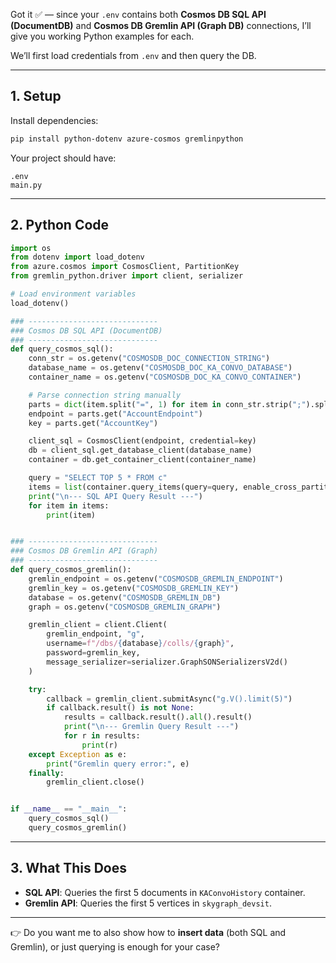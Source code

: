 Got it ✅ — since your `.env` contains both **Cosmos DB SQL API (DocumentDB)** and **Cosmos DB Gremlin API (Graph DB)** connections, I’ll give you working Python examples for each.

We’ll first load credentials from `.env` and then query the DB.

---

## 1. Setup

Install dependencies:

```bash
pip install python-dotenv azure-cosmos gremlinpython
```

Your project should have:

```
.env
main.py
```

---

## 2. Python Code

```python
import os
from dotenv import load_dotenv
from azure.cosmos import CosmosClient, PartitionKey
from gremlin_python.driver import client, serializer

# Load environment variables
load_dotenv()

### -----------------------------
### Cosmos DB SQL API (DocumentDB)
### -----------------------------
def query_cosmos_sql():
    conn_str = os.getenv("COSMOSDB_DOC_CONNECTION_STRING")
    database_name = os.getenv("COSMOSDB_DOC_KA_CONVO_DATABASE")
    container_name = os.getenv("COSMOSDB_DOC_KA_CONVO_CONTAINER")

    # Parse connection string manually
    parts = dict(item.split("=", 1) for item in conn_str.strip(";").split(";") if item)
    endpoint = parts.get("AccountEndpoint")
    key = parts.get("AccountKey")

    client_sql = CosmosClient(endpoint, credential=key)
    db = client_sql.get_database_client(database_name)
    container = db.get_container_client(container_name)

    query = "SELECT TOP 5 * FROM c"
    items = list(container.query_items(query=query, enable_cross_partition_query=True))
    print("\n--- SQL API Query Result ---")
    for item in items:
        print(item)


### -----------------------------
### Cosmos DB Gremlin API (Graph)
### -----------------------------
def query_cosmos_gremlin():
    gremlin_endpoint = os.getenv("COSMOSDB_GREMLIN_ENDPOINT")
    gremlin_key = os.getenv("COSMOSDB_GREMLIN_KEY")
    database = os.getenv("COSMOSDB_GREMLIN_DB")
    graph = os.getenv("COSMOSDB_GREMLIN_GRAPH")

    gremlin_client = client.Client(
        gremlin_endpoint, "g",
        username=f"/dbs/{database}/colls/{graph}",
        password=gremlin_key,
        message_serializer=serializer.GraphSONSerializersV2d()
    )

    try:
        callback = gremlin_client.submitAsync("g.V().limit(5)")
        if callback.result() is not None:
            results = callback.result().all().result()
            print("\n--- Gremlin Query Result ---")
            for r in results:
                print(r)
    except Exception as e:
        print("Gremlin query error:", e)
    finally:
        gremlin_client.close()


if __name__ == "__main__":
    query_cosmos_sql()
    query_cosmos_gremlin()
```

---

## 3. What This Does

* **SQL API**: Queries the first 5 documents in `KAConvoHistory` container.
* **Gremlin API**: Queries the first 5 vertices in `skygraph_devsit`.

---

👉 Do you want me to also show how to **insert data** (both SQL and Gremlin), or just querying is enough for your case?
